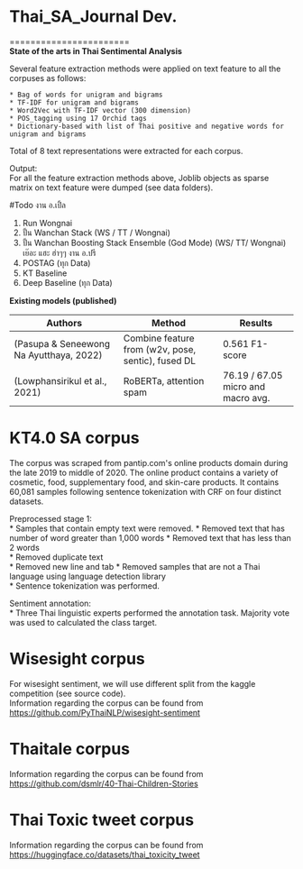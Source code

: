 # Thai_SA_Journal Dev.
=======================  
**State of the arts in Thai Sentimental Analysis**  

Several feature extraction methods were applied on text feature to all the corpuses as follows:  

    * Bag of words for unigram and bigrams
    * TF-IDF for unigram and bigrams
    * Word2Vec with TF-IDF vector (300 dimension)
    * POS_tagging using 17 Orchid tags
    * Dictionary-based with list of Thai positive and negative words for unigram and bigrams
    
Total of 8 text representations were extracted for each corpus.  

Output:  
For all the feature extraction methods above, Joblib objects as sparse matrix on text feature were dumped (see data folders).  

#Todo
งาน อ.เปิ้ล  
1. Run Wongnai  
2. ปั้น  Wanchan Stack   (WS /  TT /  Wongnai)
3. ปั้น Wanchan Boosting Stack Ensemble (God Mode)  (WS/ TT/ Wongnai)      เย๊อะ แฮะ ฮ่าๆๆ
งาน อ.ปรี
1. POSTAG (ทุก Data)
2. KT Baseline
3. Deep Baseline (ทุก Data)


**Existing models (published)**

| Authors                                 | Method                                            | Results                             |
|-----------------------------------------|---------------------------------------------------|-------------------------------------|
| (Pasupa & Seneewong Na Ayutthaya, 2022) | Combine feature from (w2v, pose, sentic), fused DL | 0.561 F1-score                      |
| (Lowphansirikul et al., 2021)           | RoBERTa, attention spam                           | 76.19 / 67.05 micro and macro avg.  |



# KT4.0 SA corpus  

The corpus was scraped from pantip.com's online products domain during the late 2019 to middle of 2020. The online product contains a variety of cosmetic, food, supplementary food, and skin-care products. It contains 60,081 samples following sentence tokenization with CRF on four distinct datasets.     

Preprocessed stage 1:  
    * Samples that contain empty text were removed.
    * Removed text that has number of word greater than 1,000 words
    * Removed text that has less than 2 words  
    * Removed duplicate text  
    * Removed new line and tab
    * Removed samples that are not a Thai language using language detection library  
    * Sentence tokenization was performed.  

Sentiment annotation:  
    * Three Thai linguistic experts performed the annotation task. Majority vote was used to calculated the class target.  


# Wisesight corpus
For wisesight sentiment, we will use different split from the kaggle competition (see source code).  
Information regarding the corpus can be found from https://github.com/PyThaiNLP/wisesight-sentiment  

# Thaitale corpus   
Information regarding the corpus can be found from https://github.com/dsmlr/40-Thai-Children-Stories  

# Thai Toxic tweet corpus  
Information regarding the corpus can be found from https://huggingface.co/datasets/thai_toxicity_tweet


